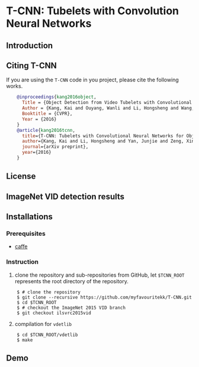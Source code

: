 # T-CNN: Tubelets with Convolution Neural Networks

## Introduction

## Citing T-CNN
If you are using the `T-CNN` code in you project, please cite the following works.

```bib
    @inproceedings{kang2016object,
      Title = {Object Detection from Video Tubelets with Convolutional Neural Networks},
      Author = {Kang, Kai and Ouyang, Wanli and Li, Hongsheng and Wang, Xiaogang},
      Booktitle = {CVPR},
      Year = {2016}
    }
    @article{kang2016tcnn,
      title={T-CNN: Tubelets with Convolutional Neural Networks for Object Detection from Videos},
      author={Kang, Kai and Li, Hongsheng and Yan, Junjie and Zeng, Xingyu and Yang, Bin and Xiao, Tong and Zhang, Cong and Wang, Zhe and Wang, Ruohui and Wang, Xiaogang and Ouyang, Wanli},
      journal={arXiv preprint},
      year={2016}
    }
```

## License

## ImageNet VID detection results

## Installations
### Prerequisites
- [caffe](http://caffe.berkeleyvision.org)

### Instruction
1. clone the repository and sub-repositories from GitHub, let `$TCNN_ROOT` represents the root directory of the repository.
```shell
    $ # clone the repository
    $ git clone --recursive https://github.com/myfavouritekk/T-CNN.git
    $ cd $TCNN_ROOT
    $ # checkout the ImageNet 2015 VID branch
    $ git checkout ilsvrc2015vid
```
2. compilation for `vdetlib`
```shell
    $ cd $TCNN_ROOT/vdetlib
    $ make
```

## Demo


